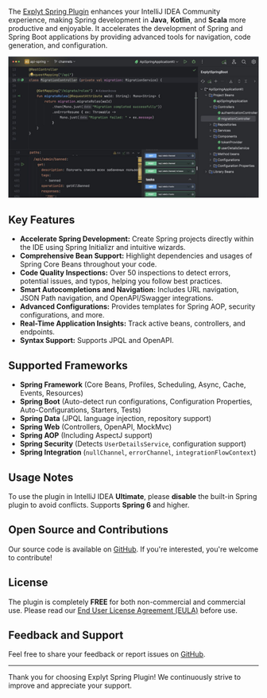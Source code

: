 The [Explyt Spring Plugin](https://explyt.com/spring) enhances your IntelliJ IDEA Community experience, making Spring development in **Java**, **Kotlin**, and **Scala** more productive and enjoyable. It accelerates the development of Spring and Spring Boot applications by providing advanced tools for navigation, code generation, and configuration.

![Screen](https://raw.githubusercontent.com/explyt/spring-plugin/refs/heads/main/images/screen1.jpg)

## Key Features

- **Accelerate Spring Development:** Create Spring projects directly within the IDE using Spring Initializr and intuitive wizards.
- **Comprehensive Bean Support:** Highlight dependencies and usages of Spring Core Beans throughout your code.
- **Code Quality Inspections:** Over 50 inspections to detect errors, potential issues, and typos, helping you follow best practices.
- **Smart Autocompletions and Navigation:** Includes URL navigation, JSON Path navigation, and OpenAPI/Swagger integrations.
- **Advanced Configurations:** Provides templates for Spring AOP, security configurations, and more.
- **Real-Time Application Insights:** Track active beans, controllers, and endpoints.
- **Syntax Support:** Supports JPQL and OpenAPI.

## Supported Frameworks

- **Spring Framework** (Core Beans, Profiles, Scheduling, Async, Cache, Events, Resources)
- **Spring Boot** (Auto-detect run configurations, Configuration Properties, Auto-Configurations, Starters, Tests)
- **Spring Data** (JPQL language injection, repository support)
- **Spring Web** (Controllers, OpenAPI, MockMvc)
- **Spring AOP** (Including AspectJ support)
- **Spring Security** (Detects `UserDetailsService`, configuration support)
- **Spring Integration** (`nullChannel`, `errorChannel`, `integrationFlowContext`)

## Usage Notes

To use the plugin in IntelliJ IDEA **Ultimate**, please **disable** the built-in Spring plugin to avoid conflicts. Supports **Spring 6** and higher.

## Open Source and Contributions

Our source code is available on [GitHub](https://github.com/explyt/spring-plugin). If you're interested, you're welcome to contribute!

## License

The plugin is completely **FREE** for both non-commercial and commercial use. Please read our [End User License Agreement (EULA)](https://github.com/explyt/spring-plugin/blob/main/LICENSE.md) before use.

## Feedback and Support

Feel free to share your feedback or report issues on [GitHub](https://github.com/explyt/spring-plugin/issues).

---

Thank you for choosing Explyt Spring Plugin! We continuously strive to improve and appreciate your support.